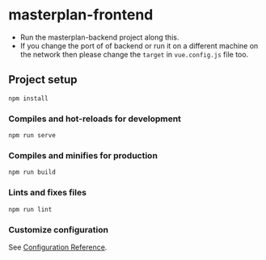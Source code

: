# masterplan-frontend

- Run the masterplan-backend project along this.
- If you change the port of of backend or run it on a different machine on the network then please change the `target` in `vue.config.js` file too.

## Project setup
```
npm install
```

### Compiles and hot-reloads for development
```
npm run serve
```

### Compiles and minifies for production
```
npm run build
```

### Lints and fixes files
```
npm run lint
```

### Customize configuration
See [Configuration Reference](https://cli.vuejs.org/config/).
